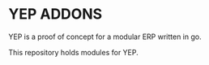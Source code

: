 YEP ADDONS
==========
YEP is a proof of concept for a modular ERP written in go.

This repository holds modules for YEP.
